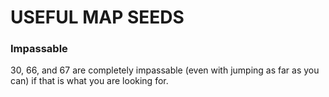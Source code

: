 

# USEFUL MAP SEEDS

### Impassable

30, 66, and 67 are completely impassable (even with jumping as far as you can) if that is what you are looking for.